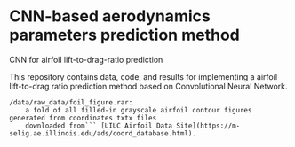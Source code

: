 # CNN-based aerodynamics parameters prediction method
CNN for airfoil lift-to-drag-ratio prediction

This repository contains data, code, and results for implementing a airfoil lift-to-drag ratio prediction method based on Convolutional Neural Network.
```
/data/raw_data/foil_figure.rar: 
    a fold of all filled-in grayscale airfoil contour figures generated from coordinates txtx files 
    downloaded from``` [UIUC Airfoil Data Site](https://m-selig.ae.illinois.edu/ads/coord_database.html).
    

